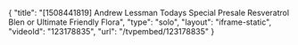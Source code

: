 {
    "title": "[1508441819] Andrew Lessman Todays Special Presale Resveratrol Blen or Ultimate Friendly Flora",
    "type": "solo",
    "layout": "iframe-static",
    "videoId": "123178835",
    "url": "\/tvpembed\/123178835"
}